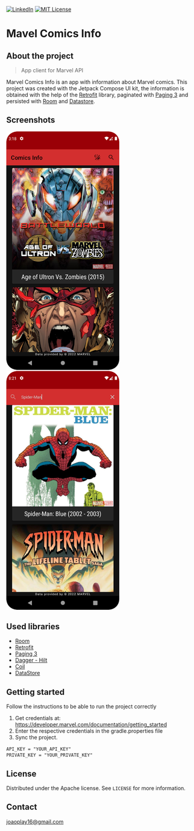

  
[![LinkedIn][linkedin-shield]][linkedin-url]
[![MIT License][license-shield]][license-url]
# Mavel Comics Info

## About the project
> App client for Marvel API

Marvel Comics Info is an app with information about Marvel comics.
This project was created with the Jetpack Compose UI kit, the information is obtained with the help of the [Retrofit](https://square.github.io/retrofit/) library, paginated with [Paging 3](https://developer.android.com/topic/libraries/architecture/paging/v3-overview?hl=pt-br) and persisted with [Room](https://developer.android.com/training/data-storage/room) and [Datastore](https://developer.android.com/topic/libraries/architecture/datastore?hl=pt-br).

## Screenshots
<img width="300" src="https://github.com/joaoplay16/marvel-comics-info/raw/main/screenshots/screen-1.png"/>
<img width="300" src="https://github.com/joaoplay16/marvel-comics-info/raw/main/screenshots/screen-2.png"/>

## Used libraries
- [Room](https://developer.android.com/training/data-storage/room)
- [Retrofit](https://square.github.io/retrofit/)
- [Paging 3](https://developer.android.com/topic/libraries/architecture/paging/v3-overview?hl=pt-br)
- [Dagger - Hilt](https://dagger.dev/hilt/)
- [Coil](https://coil-kt.github.io/coil/)
- [DataStore](https://developer.android.com/topic/libraries/architecture/datastore?hl=pt-br)

## Getting started
Follow the instructions to be able to run the project correctly

1. Get credentials at: https://developer.marvel.com/documentation/getting_started
2. Enter the respective credentials in the gradle.properties file
3. Sync the project.
```
API_KEY = "YOUR_API_KEY"  
PRIVATE_KEY = "YOUR_PRIVATE_KEY"
```
## License
Distributed under the Apache license. See `LICENSE` for more information.

## Contact
joaoplay16@gmail.com

[linkedin-url]: https://www.linkedin.com/in/joao-pedro-de-freitas/
[linkedin-shield]: https://img.shields.io/badge/-LinkedIn-black.svg?style=for-the-badge&logo=linkedin&colorB=555
[license-shield]: https://img.shields.io/github/license/othneildrew/Best-README-Template.svg?style=for-the-badge
[license-url]: https://raw.githubusercontent.com/joaoplay16/marvel-comics-info/main/LICENSE.txt
